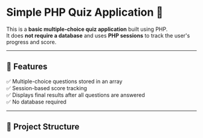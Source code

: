 # Simple PHP Quiz Application 🎯  

This is a **basic multiple-choice quiz application** built using PHP.  
It does **not require a database** and uses **PHP sessions** to track the user's progress and score.  

---

## 🚀 Features  
✅ Multiple-choice questions stored in an array  
✅ Session-based score tracking  
✅ Displays final results after all questions are answered  
✅ No database required  

---

## 📂 Project Structure  
